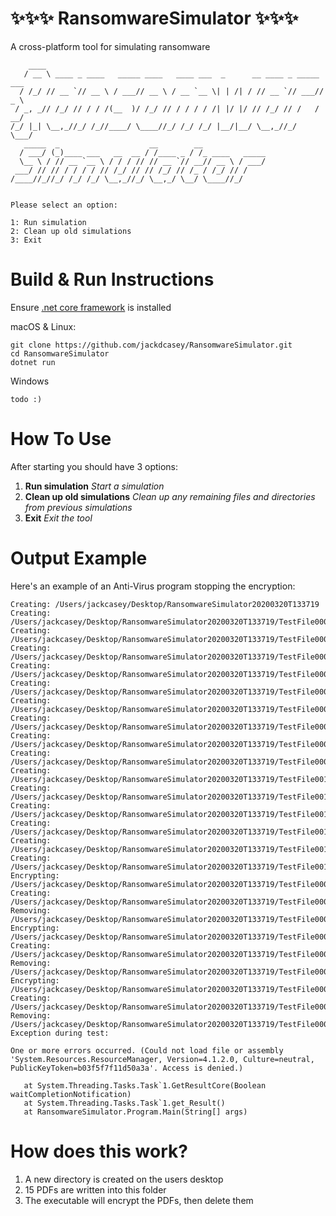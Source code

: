 # ✨✨✨ RansomwareSimulator ✨✨✨
A cross-platform tool for simulating ransomware

```
    ____
   / __ \ ____ _ ____   _____ ____   ____ ___  _      __ ____ _ _____ ___
  / /_/ // __ `// __ \ / ___// __ \ / __ `__ \| | /| / // __ `// ___// _ \
 / _, _// /_/ // / / /(__  )/ /_/ // / / / / /| |/ |/ // /_/ // /   /  __/
/_/ |_| \__,_//_/ /_//____/ \____//_/ /_/ /_/ |__/|__/ \__,_//_/    \___/
   _____  _                    __        __
  / ___/ (_)____ ___   __  __ / /____ _ / /_ ____   _____
  \__ \ / // __ `__ \ / / / // // __ `// __// __ \ / ___/
 ___/ // // / / / / // /_/ // // /_/ // /_ / /_/ // /
/____//_//_/ /_/ /_/ \__,_//_/ \__,_/ \__/ \____//_/


Please select an option:

1: Run simulation
2: Clean up old simulations
3: Exit

```

# Build & Run Instructions

Ensure [.net core framework](https://dotnet.microsoft.com/download/dotnet-core/3.1) is installed  

macOS & Linux:
```
git clone https://github.com/jackdcasey/RansomwareSimulator.git
cd RansomwareSimulator
dotnet run
```

Windows
```
todo :)
```
# How To Use
After starting you should have 3 options:

1. **Run simulation** *Start a simulation*
2. **Clean up old simulations** *Clean up any remaining files and directories from previous simulations*
3. **Exit** *Exit the tool*

# Output Example

Here's an example of an Anti-Virus program stopping the encryption:
```
Creating: /Users/jackcasey/Desktop/RansomwareSimulator20200320T133719
Creating: /Users/jackcasey/Desktop/RansomwareSimulator20200320T133719/TestFile0001.pdf
Creating: /Users/jackcasey/Desktop/RansomwareSimulator20200320T133719/TestFile0002.pdf
Creating: /Users/jackcasey/Desktop/RansomwareSimulator20200320T133719/TestFile0003.pdf
Creating: /Users/jackcasey/Desktop/RansomwareSimulator20200320T133719/TestFile0004.pdf
Creating: /Users/jackcasey/Desktop/RansomwareSimulator20200320T133719/TestFile0005.pdf
Creating: /Users/jackcasey/Desktop/RansomwareSimulator20200320T133719/TestFile0006.pdf
Creating: /Users/jackcasey/Desktop/RansomwareSimulator20200320T133719/TestFile0007.pdf
Creating: /Users/jackcasey/Desktop/RansomwareSimulator20200320T133719/TestFile0008.pdf
Creating: /Users/jackcasey/Desktop/RansomwareSimulator20200320T133719/TestFile0009.pdf
Creating: /Users/jackcasey/Desktop/RansomwareSimulator20200320T133719/TestFile0010.pdf
Creating: /Users/jackcasey/Desktop/RansomwareSimulator20200320T133719/TestFile0011.pdf
Creating: /Users/jackcasey/Desktop/RansomwareSimulator20200320T133719/TestFile0012.pdf
Creating: /Users/jackcasey/Desktop/RansomwareSimulator20200320T133719/TestFile0013.pdf
Creating: /Users/jackcasey/Desktop/RansomwareSimulator20200320T133719/TestFile0014.pdf
Creating: /Users/jackcasey/Desktop/RansomwareSimulator20200320T133719/TestFile0015.pdf
Encrypting: /Users/jackcasey/Desktop/RansomwareSimulator20200320T133719/TestFile0001.pdf
Creating: /Users/jackcasey/Desktop/RansomwareSimulator20200320T133719/TestFile0001.pdf.aes
Removing: /Users/jackcasey/Desktop/RansomwareSimulator20200320T133719/TestFile0001.pdf
Encrypting: /Users/jackcasey/Desktop/RansomwareSimulator20200320T133719/TestFile0002.pdf
Creating: /Users/jackcasey/Desktop/RansomwareSimulator20200320T133719/TestFile0002.pdf.aes
Removing: /Users/jackcasey/Desktop/RansomwareSimulator20200320T133719/TestFile0002.pdf
Encrypting: /Users/jackcasey/Desktop/RansomwareSimulator20200320T133719/TestFile0003.pdf
Creating: /Users/jackcasey/Desktop/RansomwareSimulator20200320T133719/TestFile0003.pdf.aes
Removing: /Users/jackcasey/Desktop/RansomwareSimulator20200320T133719/TestFile0003.pdf
Exception during test:

One or more errors occurred. (Could not load file or assembly 'System.Resources.ResourceManager, Version=4.1.2.0, Culture=neutral, PublicKeyToken=b03f5f7f11d50a3a'. Access is denied.)

   at System.Threading.Tasks.Task`1.GetResultCore(Boolean waitCompletionNotification)
   at System.Threading.Tasks.Task`1.get_Result()
   at RansomwareSimulator.Program.Main(String[] args)
```

# How does this work?
1. A new directory is created on the users desktop
2. 15 PDFs are written into this folder 
3. The executable will encrypt the PDFs, then delete them
